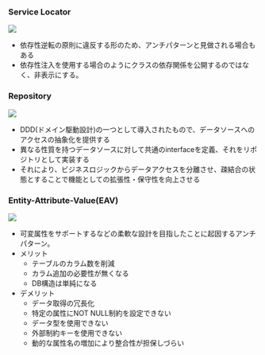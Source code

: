 ### Service Locator

![](https://designpatternsphp.readthedocs.io/ja/latest/_images/uml23.png)

- 依存性逆転の原則に違反する形のため、アンチパターンと見做される場合もある
- 依存性注入を使用する場合のようにクラスの依存関係を公開するのではなく、非表示にする。

### Repository

![](https://designpatternsphp.readthedocs.io/ja/latest/_images/uml22.png)

- DDD(ドメイン駆動設計)の一つとして導入されたもので、データソースへのアクセスの抽象化を提供する
- 異なる性質を持つデータソースに対して共通のinterfaceを定義、それをリポジトリとして実装する
- それにより、ビジネスロジックからデータアクセスを分離させ、疎結合の状態とすることで機能としての拡張性・保守性を向上させる

### Entity-Attribute-Value(EAV)

![](https://designpatternsphp.readthedocs.io/ja/latest/_images/uml21.png)

- 可変属性をサポートするなどの柔軟な設計を目指したことに起因するアンチパターン。
- メリット
  - テーブルのカラム数を削減
  - カラム追加の必要性が無くなる
  - DB構造は単純になる
- デメリット
  - データ取得の冗長化
  - 特定の属性にNOT NULL制約を設定できない
  - データ型を使用できない
  - 外部制約キーを使用できない
  - 動的な属性名の増加により整合性が担保しづらい